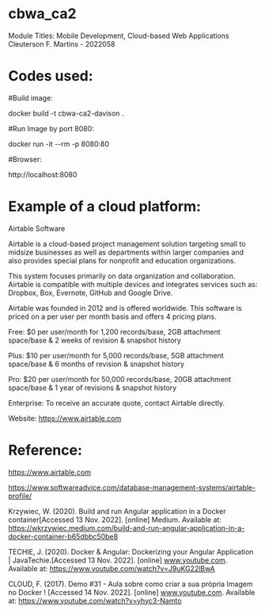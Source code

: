 # cbwa_ca2

Module Titles: Mobile Development, Cloud-based Web Applications
Cleuterson F. Martins - 2022058


# Codes used:

#Build image:

docker build -t cbwa-ca2-davison .

#Run Image by port 8080:

docker run -it --rm -p 8080:80

#Browser: 

http://localhost:8080

# Example of a cloud platform:

Airtable Software

Airtable is a cloud-based project management solution targeting small to midsize businesses as well as departments within larger companies and also provides special plans for nonprofit and education organizations.

This system focuses primarily on data organization and collaboration.
Airtable is compatible with multiple devices and integrates services such as:
Dropbox, Box, Evernote, GitHub and Google Drive. 

Airtable was founded in 2012 and is offered worldwide. This software is priced on a per user per month basis and offers 4 pricing plans.

Free: $0 per user/month for 1,200 records/base, 2GB attachment space/base & 2 weeks of revision & snapshot history 

Plus: $10 per user/month for 5,000 records/base, 5GB attachment space/base & 6 months of revision & snapshot history 

Pro: $20 per user/month for 50,000 records/base, 20GB attachment space/base & 1 year of revisions & snapshot history 

Enterprise: To receive an accurate quote, contact Airtable directly. 

Website: https://www.airtable.com

# Reference:

https://www.airtable.com

https://www.softwareadvice.com/database-management-systems/airtable-profile/

Krzywiec, W. (2020). Build and run Angular application in a Docker container[Accessed 13 Nov. 2022].
[online] Medium. Available at: https://wkrzywiec.medium.com/build-and-run-angular-application-in-a-docker-container-b65dbbc50be8

TECHIE, J. (2020). Docker & Angular: Dockerizing your Angular Application | JavaTechie.[Accessed 13 Nov. 2022].
[online] www.youtube.com. Available at: https://www.youtube.com/watch?v=J9uKG22lBwA

CLOUD, F. (2017). Demo #31 - Aula sobre como criar a sua própria Imagem no Docker ! [Accessed 14 Nov. 2022].
[online] www.youtube.com. Available at: https://www.youtube.com/watch?v=yhyc3-Namto 

